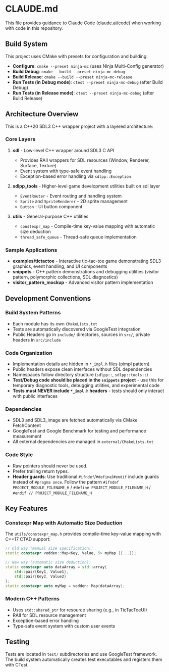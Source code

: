 # CLAUDE.md

This file provides guidance to Claude Code (claude.ai/code) when working with code in this repository.

## Build System

This project uses CMake with presets for configuration and building:

- **Configure**: `cmake --preset ninja-mc` (uses Ninja Multi-Config generator)
- **Build Debug**: `cmake --build --preset ninja-mc-debug`
- **Build Release**: `cmake --build --preset ninja-mc-release`
- **Run Tests (in Debug mode)**: `ctest --preset ninja-mc-debug` (after Build Debug)
- **Run Tests (in Release mode)**: `ctest --preset ninja-mc-debug` (after Build Release)

## Architecture Overview

This is a C++20 SDL3 C++ wrapper project with a layered architecture:

### Core Layers
1. **sdl** - Low-level C++ wrapper around SDL3 C API
   - Provides RAII wrappers for SDL resources (Window, Renderer, Surface, Texture)
   - Event system with type-safe event handling
   - Exception-based error handling via `sdlpp::Exception`

2. **sdlpp_tools** - Higher-level game development utilities built on sdl layer
   - `EventRouter` - Event routing and handling system
   - `Sprite` and `SpriteRenderer` - 2D sprite management
   - `Button` - UI button component

3. **utils** - General-purpose C++ utilities
   - `constexpr_map` - Compile-time key-value mapping with automatic size deduction
   - `thread_safe_queue` - Thread-safe queue implementation

### Sample Applications
- **examples/tictactoe** - Interactive tic-tac-toe game demonstrating SDL3 graphics, event handling, and UI components
- **snippets** - C++ pattern demonstrations and debugging utilities (visitor pattern, polymorphic collections, SDL diagnostics)
- **visitor_pattern_mockup** - Advanced visitor pattern implementation

## Development Conventions

### Build System Patterns
- Each module has its own `CMakeLists.txt`
- Tests are automatically discovered via GoogleTest integration
- Public Headers go in `include/` directories, sources in `src/`, private headers in `src/include`

### Code Organization
- Implementation details are hidden in `*_impl.h` files (pimpl pattern)
- Public headers expose clean interfaces without SDL dependencies
- Namespaces follow directory structure (`sdlpp::`, `sdlpp::tools::`)
- **Test/Debug code should be placed in the `snippets` project** - use this for temporary diagnostic tools, debugging utilities, and experimental code
- **Tests must NEVER include `*_impl.h` headers** - tests should only interact with public interfaces

### Dependencies
- SDL3 and SDL3_image are fetched automatically via CMake FetchContent
- GoogleTest and Google Benchmark for testing and performance measurement
- All external dependencies are managed in `external/CMakeLists.txt`

### Code Style
- Raw pointers should never be used.
- Prefer trailing return types.
- **Header guards**: Use traditional `#ifndef`/`#define`/`#endif` include guards instead of `#pragma once`. Follow the pattern `#ifndef PROJECT_MODULE_FILENAME_H` / `#define PROJECT_MODULE_FILENAME_H` / `#endif // PROJECT_MODULE_FILENAME_H`

## Key Features

### Constexpr Map with Automatic Size Deduction
The `utils/constexpr_map.h` provides compile-time key-value mapping with C++17 CTAD support:

```cpp
// Old way (manual size specification):
static constexpr vodden::Map<Key, Value, 5> myMap {{...}};

// New way (automatic size deduction):
static constexpr auto dataArray = std::array{
    std::pair{Key1, Value1},
    std::pair{Key2, Value2}
};
static constexpr auto myMap = vodden::Map(dataArray);
```

### Modern C++ Patterns
- Uses `std::shared_ptr` for resource sharing (e.g., in TicTacToeUI)
- RAII for SDL resource management
- Exception-based error handling
- Type-safe event system with custom user events

## Testing

Tests are located in `test/` subdirectories and use GoogleTest framework. The build system automatically creates test executables and registers them with CTest.

